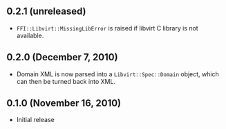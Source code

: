 ## 0.2.1 (unreleased)

  - `FFI::Libvirt::MissingLibError` is raised if libvirt C library
    is not available.

## 0.2.0 (December 7, 2010)

  - Domain XML is now parsed into a `Libvirt::Spec::Domain` object,
    which can then be turned back into XML.

## 0.1.0 (November 16, 2010)

  - Initial release
